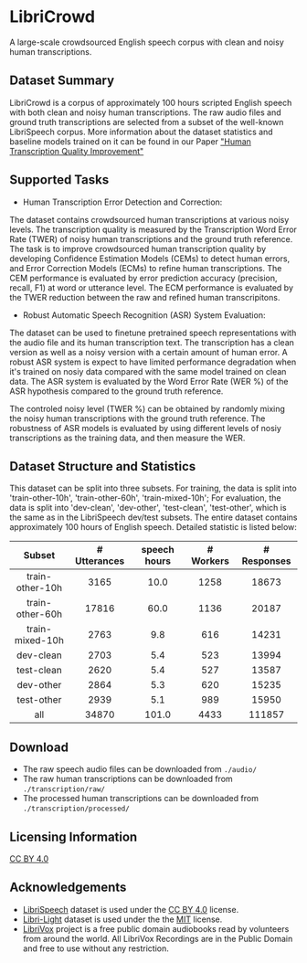# LibriCrowd
A large-scale crowdsourced English speech corpus with clean and noisy human transcriptions. 


## Dataset Summary
LibriCrowd is a corpus of approximately 100 hours scripted English speech with both clean and noisy human transcriptions. The raw audio files and ground truth transcriptions are selected from a subset of the well-known LibriSpeech corpus. More information about the dataset statistics and baseline models trained on it can be found in our Paper ["Human Transcription Quality Improvement"](https://amazon.awsapps.com/workdocs/index.html#/document/cde31c11ae43698bc2d1e41a7fb6e4f3bce3e8c544f94bc2dce1f313a8c73020)


## Supported Tasks
* Human Transcription Error Detection and Correction:

The dataset contains crowdsourced human transcriptions at various noisy levels. The transcription quality is measured by the Transcription Word Error Rate (TWER) of noisy human transcriptions and the ground truth reference. The task is to improve crowdsourced human transcription quality by developing Confidence Estimation Models (CEMs) to detect human errors, and Error Correction Models (ECMs) to refine human transcriptions. The CEM performance is evaluated by error prediction accuracy (precision, recall, F1) at word or utterance level. The ECM performance is evaluated by the TWER reduction between the raw and refined human transcripitons. 

* Robust Automatic Speech Recognition (ASR) System Evaluation:

The dataset can be used to finetune pretrained speech representations with the audio file and its human transcription text. The transcription has a clean version as well as a noisy version with a certain amount of human error. A robust ASR system is expect to have limited performance degradation when it's trained on nosiy data compared with the same model trained on clean data. The ASR system is evaluated by the Word Error Rate (WER %) of the ASR hypothesis compared to the ground truth reference. 

The controled noisy level (TWER %) can be obtained by randomly mixing the noisy human transcriptions with the ground truth reference. The robustness of ASR models is evaluated by using different levels of nosiy transcriptions as the training data, and then measure the WER. 


## Dataset Structure and Statistics

This dataset can be split into three subsets. For training, the data is split into 'train-other-10h', 'train-other-60h', 'train-mixed-10h'; For evaluation, the data is split into 'dev-clean', 'dev-other', 'test-clean', 'test-other', which is the same as in the LibriSpeech dev/test subsets. The entire dataset contains approximately 100 hours of English speech. Detailed statistic is listed below:

|      Subset      | # Utterances | speech hours | # Workers | # Responses |
|:----------------:|:------------:|:------------:|:---------:|:-----------:|
| train-other-10h  |         3165 |         10.0 |      1258 |       18673 |
| train-other-60h  |        17816 |         60.0 |      1136 |       20187 |
| train-mixed-10h  |         2763 |          9.8 |       616 |       14231 |
| dev-clean        |         2703 |          5.4 |       523 |       13994 |
| test-clean       |         2620 |          5.4 |       527 |       13587 |
| dev-other        |         2864 |          5.3 |       620 |       15235 |
| test-other       |         2939 |          5.1 |       989 |       15950 |
| all              |        34870 |        101.0 |      4433 |      111857 |


## Download
* The raw speech audio files can be downloaded from ``./audio/``
* The raw human transcriptions can be downloaded from ``./transcription/raw/``
* The processed human transcriptions can be downloaded from ``./transcription/processed/``


## Licensing Information
[CC BY 4.0](https://creativecommons.org/licenses/by/4.0/)


## Acknowledgements
* [LibriSpeech](https://www.openslr.org/12) dataset is used under the [CC BY 4.0](https://creativecommons.org/licenses/by/4.0/) license.
* [Libri-Light](https://github.com/facebookresearch/libri-light) dataset is used under the the [MIT](https://opensource.org/license/mit/) license. 
* [LibriVox](https://librivox.org/) project is a free public domain audiobooks read by volunteers from around the world. All LibriVox Recordings are in the Public Domain and free to use without any restriction. 

